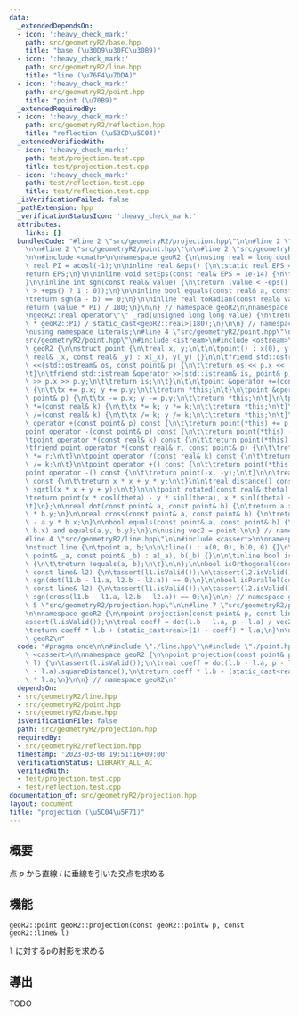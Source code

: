 ```yaml
---
data:
  _extendedDependsOn:
  - icon: ':heavy_check_mark:'
    path: src/geometryR2/base.hpp
    title: "base (\u30D9\u30FC\u30B9)"
  - icon: ':heavy_check_mark:'
    path: src/geometryR2/line.hpp
    title: "line (\u76F4\u7DDA)"
  - icon: ':heavy_check_mark:'
    path: src/geometryR2/point.hpp
    title: "point (\u70B9)"
  _extendedRequiredBy:
  - icon: ':heavy_check_mark:'
    path: src/geometryR2/reflection.hpp
    title: "reflection (\u53CD\u5C04)"
  _extendedVerifiedWith:
  - icon: ':heavy_check_mark:'
    path: test/projection.test.cpp
    title: test/projection.test.cpp
  - icon: ':heavy_check_mark:'
    path: test/reflection.test.cpp
    title: test/reflection.test.cpp
  _isVerificationFailed: false
  _pathExtension: hpp
  _verificationStatusIcon: ':heavy_check_mark:'
  attributes:
    links: []
  bundledCode: "#line 2 \"src/geometryR2/projection.hpp\"\n\n#line 2 \"src/geometryR2/line.hpp\"\
    \n\n#line 2 \"src/geometryR2/point.hpp\"\n\n#line 2 \"src/geometryR2/base.hpp\"\
    \n\n#include <cmath>\n\nnamespace geoR2 {\n\nusing real = long double;\n\nconst\
    \ real PI = acosl(-1);\n\ninline real &eps() {\n\tstatic real EPS = 1e-14;\n\t\
    return EPS;\n}\n\ninline void setEps(const real& EPS = 1e-14) {\n\teps() = EPS;\n\
    }\n\ninline int sgn(const real& value) {\n\treturn (value < -eps() ? -1 : (value\
    \ > +eps() ? 1 : 0));\n}\n\ninline bool equals(const real& a, const real& b) {\n\
    \treturn sgn(a - b) == 0;\n}\n\ninline real toRadian(const real& value) {\n\t\
    return (value * PI) / 180;\n}\n\n} // namespace geoR2\n\nnamespace literals {\n\
    \ngeoR2::real operator\"\" _rad(unsigned long long value) {\n\treturn (static_cast<geoR2::real>(value)\
    \ * geoR2::PI) / static_cast<geoR2::real>(180);\n}\n\n} // namespace literals\n\
    \nusing namespace literals;\n#line 4 \"src/geometryR2/point.hpp\"\n\n#line 6 \"\
    src/geometryR2/point.hpp\"\n#include <istream>\n#include <ostream>\n\nnamespace\
    \ geoR2 {\n\nstruct point {\n\treal x, y;\n\t\n\tpoint() : x(0), y(0) {}\n\tpoint(const\
    \ real& _x, const real& _y) : x(_x), y(_y) {}\n\n\tfriend std::ostream &operator\
    \ <<(std::ostream& os, const point& p) {\n\t\treturn os << p.x << ' ' << p.y;\n\
    \t}\n\tfriend std::istream &operator >>(std::istream& is, point& p) {\n\t\tis\
    \ >> p.x >> p.y;\n\t\treturn is;\n\t}\n\t\n\tpoint &operator +=(const point& p)\
    \ {\n\t\tx += p.x; y += p.y;\n\t\treturn *this;\n\t}\n\tpoint &operator -=(const\
    \ point& p) {\n\t\tx -= p.x; y -= p.y;\n\t\treturn *this;\n\t}\n\tpoint &operator\
    \ *=(const real& k) {\n\t\tx *= k; y *= k;\n\t\treturn *this;\n\t}\n\tpoint &operator\
    \ /=(const real& k) {\n\t\tx /= k; y /= k;\n\t\treturn *this;\n\t}\n\n\tpoint\
    \ operator +(const point& p) const {\n\t\treturn point(*this) += p;\t\n\t}\n\t\
    point operator -(const point& p) const {\n\t\treturn point(*this) -= p;\n\t}\n\
    \tpoint operator *(const real& k) const {\n\t\treturn point(*this) *= k;\n\t}\n\
    \tfriend point operator *(const real& r, const point& p) {\n\t\treturn point(p)\
    \ *= r;\n\t}\n\tpoint operator /(const real& k) const {\n\t\treturn point(*this)\
    \ /= k;\n\t}\n\tpoint operator +() const {\n\t\treturn point(*this);\n\t}\n\t\
    point operator -() const {\n\t\treturn point(-x, -y);\n\t}\n\n\treal squareDistance()\
    \ const {\n\t\treturn x * x + y * y;\n\t}\n\n\treal distance() const {\n\t\treturn\
    \ sqrtl(x * x + y + y);\n\t}\n\n\tpoint rotated(const real& theta) const {\n\t\
    \treturn point(x * cosl(theta) - y * sinl(theta), x * sinl(theta) + y * cosl(theta));\n\
    \t}\n};\n\nreal dot(const point& a, const point& b) {\n\treturn a.x * b.x + a.y\
    \ * b.y;\n}\n\nreal cross(const point& a, const point& b) {\n\treturn a.x * b.y\
    \ - a.y * b.x;\n}\n\nbool equals(const point& a, const point& b) {\n\treturn equals(a.x,\
    \ b.x) and equals(a.y, b.y);\n}\n\nusing vec2 = point;\n\n} // namespace geoR2\n\
    #line 4 \"src/geometryR2/line.hpp\"\n\n#include <cassert>\n\nnamespace geoR2 {\n\
    \nstruct line {\n\tpoint a, b;\n\n\tline() : a(0, 0), b(0, 0) {}\n\tline(const\
    \ point& _a, const point& _b) : a(_a), b(_b) {}\n\n\tinline bool isValid() const\
    \ {\n\t\treturn !equals(a, b);\n\t}\n\n};\n\nbool isOrthogonal(const line& l1,\
    \ const line& l2) {\n\tassert(l1.isValid());\n\tassert(l2.isValid());\n\treturn\
    \ sgn(dot(l1.b - l1.a, l2.b - l2.a)) == 0;\n}\n\nbool isParallel(const line& l1,\
    \ const line& l2) {\n\tassert(l1.isValid());\n\tassert(l2.isValid());\n\treturn\
    \ sgn(cross(l1.b - l1.a, l2.b - l2.a)) == 0;\n}\n\n} // namespace geo2d\n#line\
    \ 5 \"src/geometryR2/projection.hpp\"\n\n#line 7 \"src/geometryR2/projection.hpp\"\
    \n\nnamespace geoR2 {\n\npoint projection(const point& p, const line& l) {\n\t\
    assert(l.isValid());\n\treal coeff = dot(l.b - l.a, p - l.a) / vec2(l.b - l.a).squareDistance();\n\
    \treturn coeff * l.b + (static_cast<real>(1) - coeff) * l.a;\n}\n\n} // namespace\
    \ geoR2\n"
  code: "#pragma once\n\n#include \"./line.hpp\"\n#include \"./point.hpp\"\n\n#include\
    \ <cassert>\n\nnamespace geoR2 {\n\npoint projection(const point& p, const line&\
    \ l) {\n\tassert(l.isValid());\n\treal coeff = dot(l.b - l.a, p - l.a) / vec2(l.b\
    \ - l.a).squareDistance();\n\treturn coeff * l.b + (static_cast<real>(1) - coeff)\
    \ * l.a;\n}\n\n} // namespace geoR2\n"
  dependsOn:
  - src/geometryR2/line.hpp
  - src/geometryR2/point.hpp
  - src/geometryR2/base.hpp
  isVerificationFile: false
  path: src/geometryR2/projection.hpp
  requiredBy:
  - src/geometryR2/reflection.hpp
  timestamp: '2023-03-08 19:51:16+09:00'
  verificationStatus: LIBRARY_ALL_AC
  verifiedWith:
  - test/projection.test.cpp
  - test/reflection.test.cpp
documentation_of: src/geometryR2/projection.hpp
layout: document
title: "projection (\u5C04\u5F71)"
---
```


## 概要

点 $p$ から直線 $l$ に垂線を引いた交点を求める

## 機能

```
geoR2::point geoR2::projection(const geoR2::point& p, const geoR2::line& l)
```

`l` に対する`p`の射影を求める

## 導出

TODO
